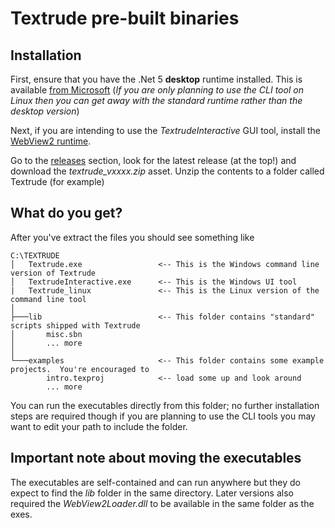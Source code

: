# Textrude pre-built binaries

## Installation

First, ensure that you have the .Net 5 **desktop** runtime installed.  This is available [from Microsoft](https://dotnet.microsoft.com/download/dotnet/5.0)   (*If you are only planning to use the CLI tool on Linux then you can get away with the standard runtime rather than the desktop version*)

Next, if you are intending to use the *TextrudeInteractive* GUI tool, install the [WebView2 runtime](https://go.microsoft.com/fwlink/p/?LinkId=2124703). 

Go to the [releases](https://github.com/NeilMacMullen/Textrude/releases) section, look for the latest release (at the top!) and download the *textrude_vxxxx.zip* asset. Unzip the contents to a folder called Textrude (for example)

## What do you get?

After you've extract the files you should see something like

```
C:\TEXTRUDE
│   Textrude.exe                 <-- This is the Windows command line version of Textrude  
│   TextrudeInteractive.exe      <-- This is the Windows UI tool 
|   Textrude_linux               <-- This is the Linux version of the command line tool
│
├───lib                          <-- This folder contains "standard" scripts shipped with Textrude 
│       misc.sbn
│       ... more
│
└───examples                     <-- This folder contains some example projects.  You're encouraged to
        intro.texproj            <-- load some up and look around 
        ... more
```

You can run the executables directly from this folder; no further installation steps are required though if you are planning to use the CLI tools you may want to edit your path to include the folder.

## Important note about moving the executables

The executables are self-contained and can run anywhere but they do expect to find the *lib* folder in the same directory. Later versions also required the *WebView2Loader.dll* to be available in the same folder as the exes.


